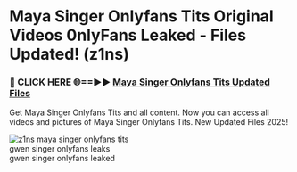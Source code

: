 # Maya Singer Onlyfans Tits Original Videos 0nlyFans Leaked - Files Updated! (z1ns)

<h3>🔴 CLICK HERE 🌐==►► <a href="https://tinyurl.com/3hn5wdd3" rel="nofollow">Maya Singer Onlyfans Tits Updated Files</a></h3>

Get Maya Singer Onlyfans Tits and all content. Now you can access all videos and pictures of Maya Singer Onlyfans Tits. New Updated Files 2025!

[![z1ns](https://i.imgur.com/4HnBqBT.gif)](https://tinyurl.com/3hn5wdd3)
maya singer onlyfans tits<br>
gwen singer onlyfans leaks<br>
gwen singer onlyfans leaked